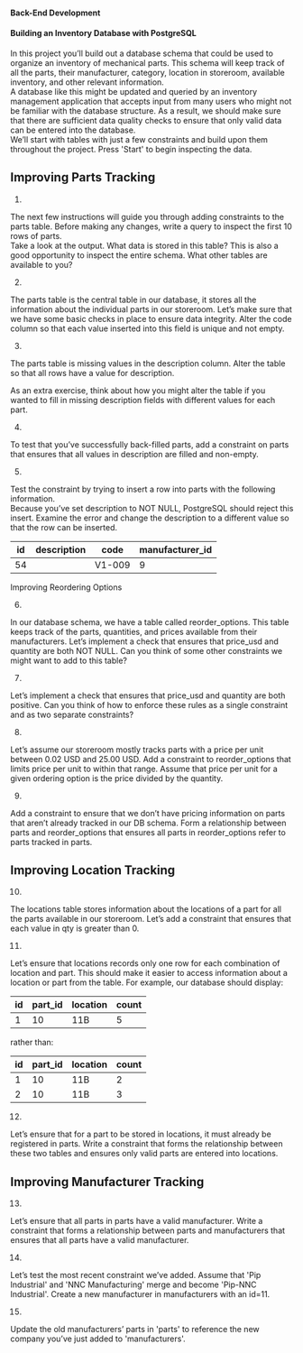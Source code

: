 #### Back-End Development
#### Building an Inventory Database with PostgreSQL

In this project you’ll build out a database schema that could be used to organize an inventory of mechanical parts. This schema will keep track of all the parts, their manufacturer, category, location in storeroom, available inventory, and other relevant information.  
A database like this might be updated and queried by an inventory management application that accepts input from many users who might not be familiar with the database structure. As a result, we should make sure that there are sufficient data quality checks to ensure that only valid data can be entered into the database.  
We’ll start with tables with just a few constraints and build upon them throughout the project. Press 'Start' to begin inspecting the data.

## Improving Parts Tracking

1.  
The next few instructions will guide you through adding constraints to the parts table. Before making any changes, write a query to inspect the first 10 rows of parts.   
Take a look at the output. What data is stored in this table? This is also a good opportunity to inspect the entire schema. What other tables are available to you?

2. 
The parts table is the central table in our database, it stores all the information about the individual parts in our storeroom. Let’s make sure that we have some basic checks in place to ensure data integrity. Alter the code column so that each value inserted into this field is unique and not empty.

3.  
The parts table is missing values in the description column. Alter the table so that all rows have a value for description.

As an extra exercise, think about how you might alter the table if you wanted to fill in missing description fields with different values for each part.

4.  
To test that you’ve successfully back-filled parts, add a constraint on parts that ensures that all values in description are filled and non-empty.

5.  
Test the constraint by trying to insert a row into parts with the following information.  
Because you’ve set description to NOT NULL, PostgreSQL should reject this insert. Examine the error and change the description to a different value so that the row can be inserted.  

| id | description  | code  | manufacturer_id |
|----|--------------|-------|-----------------|
| 54 |              | V1-009| 9               |

Improving Reordering Options

6.  
In our database schema, we have a table called reorder_options. This table keeps track of the parts, quantities, and prices available from their manufacturers.
Let’s implement a check that ensures that price_usd and quantity are both NOT NULL. Can you think of some other constraints we might want to add to this table?

7.  
Let’s implement a check that ensures that price_usd and quantity are both positive. Can you think of how to enforce these rules as a single constraint and as two separate constraints?

8.  
Let’s assume our storeroom mostly tracks parts with a price per unit between 0.02 USD and 25.00 USD. Add a constraint to reorder_options that limits price per unit to within that range. Assume that price per unit for a given ordering option is the price divided by the quantity.

9.  
Add a constraint to ensure that we don’t have pricing information on parts that aren’t already tracked in our DB schema. Form a relationship between parts and reorder_options that ensures all parts in reorder_options refer to parts tracked in parts.
## Improving Location Tracking

10.  
The locations table stores information about the locations of a part for all the parts available in our storeroom. Let’s add a constraint that ensures that each value in qty is greater than 0.

11.  
Let’s ensure that locations records only one row for each combination of location and part. This should make it easier to access information about a location or part from the table. For example, our database should display:

| id | part_id | location | count |
|----|---------|----------|-------|
| 1  | 10      | 11B      | 5     |

rather than:

| id | part_id | location | count |
|----|---------|----------|-------|
| 1  | 10      | 11B      | 2     |
| 2  | 10      | 11B      | 3     |

12.  
Let’s ensure that for a part to be stored in locations, it must already be registered in parts. Write a constraint that forms the relationship between these two tables and ensures only valid parts are entered into locations.

## Improving Manufacturer Tracking

13.  
Let’s ensure that all parts in parts have a valid manufacturer. Write a constraint that forms a relationship between parts and manufacturers that ensures that all parts have a valid manufacturer.

14.  
Let’s test the most recent constraint we’ve added. Assume that 'Pip Industrial' and 'NNC Manufacturing' merge and become 'Pip-NNC Industrial'. Create a new manufacturer in manufacturers with an id=11.

15.  
Update the old manufacturers’ parts in 'parts' to reference the new company you’ve just added to 'manufacturers'.
